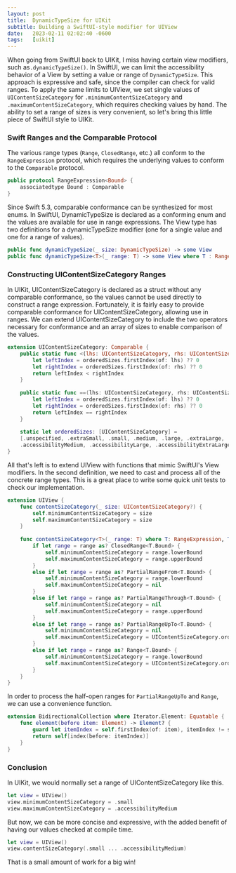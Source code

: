 ```yaml
---
layout: post
title:  DynamicTypeSize for UIKit
subtitle: Building a SwiftUI-style modifier for UIView
date:   2023-02-11 02:02:40 -0600
tags:   [uikit]
---
```


When going from SwiftUI back to UIKit, I miss having certain view modifiers, such as`.dynamicTypeSize()`. In SwiftUI, we can limit the accessibility behavior of a View by setting a value or range of `DynamicTypeSize`. This approach is expressive and safe, since the compiler can check for valid ranges. To apply the same limits to UIView, we set single values of `UIContentSizeCategory` for `.minimumContentSizeCategory` and `.maximumContentSizeCategory`, which requires checking values by hand. The ability to set a range of sizes is very convenient, so let's bring this little piece of SwiftUI style to UIKit.

### Swift Ranges and the Comparable Protocol
The various range types (`Range`, `ClosedRange`, etc.) all conform to the `RangeExpression` protocol, which requires the underlying values to conform to the `Comparable` protocol.

````swift
public protocol RangeExpression<Bound> {
    associatedtype Bound : Comparable
}
````

Since Swift 5.3, comparable conformance can be synthesized for most enums. In SwiftUI, DynamicTypeSize is declared as a conforming enum and the values are available for use in range expressions. The View type has two definitions for a dynamicTypeSize modifier (one for a single value and one for a range of values).

````swift
public func dynamicTypeSize(_ size: DynamicTypeSize) -> some View
public func dynamicTypeSize<T>(_ range: T) -> some View where T : RangeExpression, T.Bound == DynamicTypeSize
````

### Constructing UIContentSizeCategory Ranges
In UIKit, UIContentSizeCategory is declared as a struct without any comparable conformance, so the values cannot be used directly to construct a range expression. Fortunately, it is fairly easy to provide comparable conformance for UIContentSizeCategory, allowing use in ranges. We can extend UIContentSizeCategory to include the two operators necessary for conformance and an array of sizes to enable comparison of the values.

````swift
extension UIContentSizeCategory: Comparable {
    public static func <(lhs: UIContentSizeCategory, rhs: UIContentSizeCategory) -> Bool {
        let leftIndex = orderedSizes.firstIndex(of: lhs) ?? 0
        let rightIndex = orderedSizes.firstIndex(of: rhs) ?? 0
        return leftIndex < rightIndex
    }
  
    public static func ==(lhs: UIContentSizeCategory, rhs: UIContentSizeCategory) -> Bool {
        let leftIndex = orderedSizes.firstIndex(of: lhs) ?? 0
        let rightIndex = orderedSizes.firstIndex(of: rhs) ?? 0
        return leftIndex == rightIndex
    }
  
    static let orderedSizes: [UIContentSizeCategory] =
    [.unspecified, .extraSmall, .small, .medium, .large, .extraLarge, .extraExtraLarge, .extraExtraExtraLarge,
    .accessibilityMedium, .accessibilityLarge, .accessibilityExtraLarge, .accessibilityExtraExtraLarge, .accessibilityExtraExtraExtraLarge]
}
````

All that's left is to extend UIView with functions that mimic SwiftUI's View modifiers. In the second definition, we need to cast and process all of the concrete range types. This is a great place to write some quick unit tests to check our implementation.

````swift
extension UIView {
    func contentSizeCategory(_ size: UIContentSizeCategory?) {
        self.minimumContentSizeCategory = size
        self.maximumContentSizeCategory = size
    }
  
    func contentSizeCategory<T>(_ range: T) where T: RangeExpression, T.Bound == UIContentSizeCategory {
        if let range = range as? ClosedRange<T.Bound> {
            self.minimumContentSizeCategory = range.lowerBound
            self.maximumContentSizeCategory = range.upperBound
        }
        else if let range = range as? PartialRangeFrom<T.Bound> {
            self.minimumContentSizeCategory = range.lowerBound
            self.maximumContentSizeCategory = nil
        }
        else if let range = range as? PartialRangeThrough<T.Bound> {
            self.minimumContentSizeCategory = nil
            self.maximumContentSizeCategory = range.upperBound
        }
        else if let range = range as? PartialRangeUpTo<T.Bound> {
            self.minimumContentSizeCategory = nil
            self.maximumContentSizeCategory = UIContentSizeCategory.orderedSizes.element(before: range.upperBound)
        }
        else if let range = range as? Range<T.Bound> {
            self.minimumContentSizeCategory = range.lowerBound
            self.maximumContentSizeCategory = UIContentSizeCategory.orderedSizes.element(before: range.upperBound)
        }
    }
}
````

In order to process the half-open ranges for `PartialRangeUpTo` and `Range`, we can use a convenience function.

````swift
extension BidirectionalCollection where Iterator.Element: Equatable {
    func element(before item: Element) -> Element? {
        guard let itemIndex = self.firstIndex(of: item), itemIndex != startIndex else { return nil }
        return self[index(before: itemIndex)]
    }
}
````

### Conclusion
In UIKit, we would normally set a range of UIContentSizeCategory like this.

````swift
let view = UIView()
view.minimumContentSizeCategory = .small
view.maximumContentSizeCategory = .accessibilityMedium
````

But now, we can be more concise and expressive, with the added benefit of having our values checked at compile time.

````swift
let view = UIView()
view.contentSizeCategory(.small ... .accessibilityMedium)
````

That is a small amount of work for a big win!
